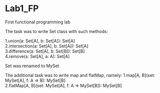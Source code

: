 # Lab1_FP
First functional programming lab


The task was to write Set class with such methods:

1.union(a: Set[A], b: Set[A]): Set[A]<br />
2.intersection(a: Set[A], b: Set[A]): Set[A]<br />
3.difference(a: Set[A], b: Set[B]): Set[B]<br />
4.remove(s: Set[A], a: A): Set[A]<br />

Set was renamed to MySet 

The additional task was to write map and flatMap, namely:
1.map[A, B](set: MySet[A], f: A => B): MySet[B]<br />
2.flatMap[A, B](set: MySet[A], f: A => MySet[B]): MySet[B]<br />